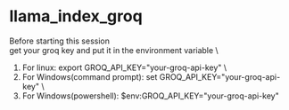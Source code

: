 # llama_index_groq

Before starting this session \
get your groq key and put it in the environment variable \
1. For linux: export GROQ_API_KEY="your-groq-api-key" \
2. For Windows(command prompt): set GROQ_API_KEY="your-groq-api-key" \
3. For Windows(powershell): $env:GROQ_API_KEY="your-groq-api-key"
